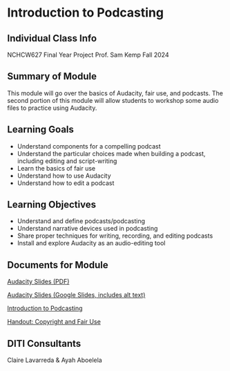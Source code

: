 <h1>Introduction to Podcasting</h1>


<h2>Individual Class Info</h2>

NCHCW627 Final Year Project
Prof. Sam Kemp
Fall 2024

<h2>Summary of Module</h2>

This module will go over the basics of Audacity, fair use, and podcasts. The second portion of this module will allow students to workshop some audio files to practice using Audacity.

<h2>Learning Goals</h2>

* Understand components for a compelling podcast
* Understand the particular choices made when building a podcast, including editing and script-writing
* Learn the basics of fair use
* Understand how to use Audacity
* Understand how to edit a podcast

<h2>Learning Objectives</h2>

* Understand and define podcasts/podcasting
* Understand narrative devices used in podcasting
* Share proper techniques for writing, recording, and editing podcasts
* Install and explore Audacity as an audio-editing tool

<h2>Documents for Module</h2>

[Audacity Slides (PDF)](https://github.com/NULabNortheastern/digitalassignmentshowcase/blob/main/audio-editing_podcasting/fa24-kemp-nchcw627-audacity/Slides.pdf)

[Audacity Slides (Google Slides, includes alt text)](https://docs.google.com/presentation/d/1dwDYRFyoGzB4s8mVvfgJ0UAt_DJ5BLp0A3sopb5L8_Q/edit#slide=id.ge301b50556_0_160)

[Introduction to Podcasting](https://github.com/NULabNortheastern/digitalassignmentshowcase/blob/master/handouts/audio-editing_podcasting/Handout-Audacity.pdf)

[Handout: Copyright and Fair Use](https://github.com/NULabNortheastern/digitalassignmentshowcase/blob/master/handouts/Copyright-Fair-Use.pdf)

<h2>DITI Consultants</h2>

Claire Lavarreda & Ayah Aboelela
